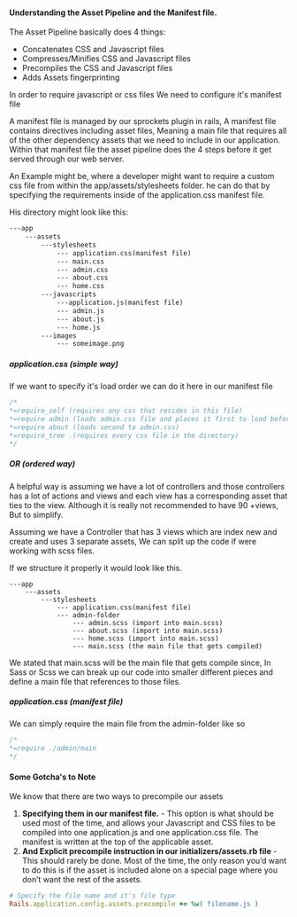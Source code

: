 #### Understanding the Asset Pipeline and the Manifest file.

The Asset Pipeline basically does 4 things: 

* Concatenates CSS and Javascript files
* Compresses/Minifies CSS and Javascript files
* Precompiles the CSS and Javascript files
* Adds Assets fingerprinting



In order to require javascript or css files We need to configure it's manifest file

A manifest file is managed by our sprockets plugin in rails, A manifest file contains directives including asset files, Meaning a main file that requires all of the other dependency assets that we need to include in our application. Within that manifest file the asset pipeline does the 4 steps before it get served through our web server.



An Example might be, where a developer might want to require a custom css file from within the app/assets/stylesheets folder. he can do that by specifying the requirements inside of the application.css manifest file. 

His directory might look like this:

```tex
---app 
	---assets
		---stylesheets
			--- application.css(manifest file)
			--- main.css
			--- admin.css
			--- about.css
			--- home.css
		---javascripts
			---application.js(manifest file)
			--- admin.js
			--- about.js
			--- home.js
		---images
			--- someimage.png
```

##### application.css (simple way)

If we want to specify it's load order we can do it here in our manifest file

```css
/*
*=require_self (requires any css that resides in this file)
*=require admin (loads admin.css file and places it first to load before about)
*=require about (loads second to admin.css)
*=require_tree .(requires every css file in the directory)
*/
```

##### OR (ordered way)

A helpful way is assuming we have a lot of controllers and those controllers has a lot of actions and views and each view has a corresponding asset that ties to the view. Although it is really not recommended to have 90 +views, But to simplify.

Assuming we have a Controller that has 3 views which are index new and create and uses 3 separate assets, We can split up the code if were working with scss files.

If we structure it properly it would look like this.

```
---app 
	---assets
		---stylesheets
			--- application.css(manifest file)
			--- admin-folder
				--- admin.scss (import into main.scss)
				--- about.scss (import into main.scss)
				--- home.scss (import into main.scss)
				--- main.scss (the main file that gets compiled)
```

We stated that main.scss will be the main file that gets compile since, In Sass or Scss we can break up our code into smaller different pieces and define a main file that references to those files.

##### application.css (manifest file)

We can simply require the main file from the admin-folder like so

```css
/*
*=require ./admin/main
*/
```

#### Some Gotcha's to Note

We know that there are two ways to precompile our assets 

1. **Specifying them in our manifest file.** - This option is what should be used most of the time, and allows your Javascript and CSS files to be compiled into one application.js and one application.css file. The manifest is written at the top of the applicable asset.
2. **And Explicit precompile instruction in our initializers/assets.rb file** - This should rarely be done. Most of the time, the only reason you’d want to do this is if the asset is included alone on a special page where you don’t want the rest of the assets.

```ruby
# Specify the file name and it's file type 
Rails.application.config.assets.precompile += %w( filename.js )
```





